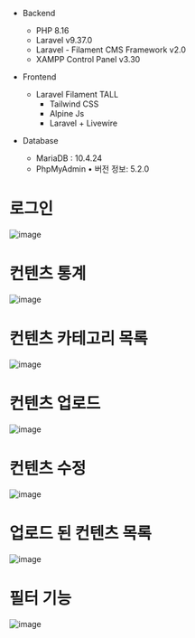 - Backend
    - PHP 8.16
    - Laravel v9.37.0
    - Laravel - Filament CMS Framework v2.0
    - XAMPP Control Panel v3.30
    
- Frontend
    - Laravel Filament TALL
        - Tailwind CSS
        - Alpine Js
        - Laravel + Livewire

- Database
    - MariaDB : 10.4.24
    - PhpMyAdmin • 버전 정보: 5.2.0

# 로그인
![image](https://user-images.githubusercontent.com/98267764/207784392-c01e93ed-701f-4f94-8f8c-b67a9dba36f8.png)

# 컨텐츠 통계
![image](https://user-images.githubusercontent.com/98267764/207784445-713aaefc-a7a3-4efc-94ff-829e1654551c.png)

# 컨텐츠 카테고리 목록
![image](https://user-images.githubusercontent.com/98267764/207784495-8ea2fe45-dd3b-4d25-8c30-ef3a4daae209.png)

# 컨텐츠 업로드
![image](https://user-images.githubusercontent.com/98267764/207784612-f0735f92-de40-4251-ad45-b1756d986931.png)

# 컨텐츠 수정
![image](https://user-images.githubusercontent.com/98267764/207784720-cd81cdc2-3d76-4348-8fc2-76d72c0d66bf.png)

# 업로드 된 컨텐츠 목록
![image](https://user-images.githubusercontent.com/98267764/207784540-c9306a58-efda-4523-b941-2ce194dbe4d7.png)

# 필터 기능
![image](https://user-images.githubusercontent.com/98267764/207785158-ae12f537-e03a-45a5-b50f-446a3934daf4.png)


